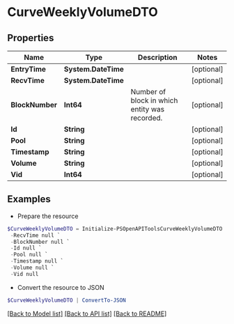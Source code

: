# CurveWeeklyVolumeDTO
## Properties

Name | Type | Description | Notes
------------ | ------------- | ------------- | -------------
**EntryTime** | **System.DateTime** |  | [optional] 
**RecvTime** | **System.DateTime** |  | [optional] 
**BlockNumber** | **Int64** | Number of block in which entity was recorded. | [optional] 
**Id** | **String** |  | [optional] 
**Pool** | **String** |  | [optional] 
**Timestamp** | **String** |  | [optional] 
**Volume** | **String** |  | [optional] 
**Vid** | **Int64** |  | [optional] 

## Examples

- Prepare the resource
```powershell
$CurveWeeklyVolumeDTO = Initialize-PSOpenAPIToolsCurveWeeklyVolumeDTO  -EntryTime null `
 -RecvTime null `
 -BlockNumber null `
 -Id null `
 -Pool null `
 -Timestamp null `
 -Volume null `
 -Vid null
```

- Convert the resource to JSON
```powershell
$CurveWeeklyVolumeDTO | ConvertTo-JSON
```

[[Back to Model list]](../README.md#documentation-for-models) [[Back to API list]](../README.md#documentation-for-api-endpoints) [[Back to README]](../README.md)

